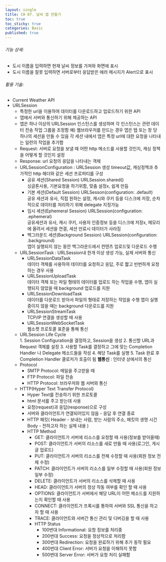 ```yaml
---
layout: single
title: CH 07. 날씨 앱 만들기
toc: true
toc_sticky: true
categories: Basic 
published: true
---
```


###### 기능 상세:
- 도시 이름을 입력하면 현재 날씨 정보를 가져와 화면에 표시
- 도시 이름을 잘못 입력하면 서버로부터 응답받은 에러 메시지가 Alert으로 표시

###### 활용 기술:
- Current Weather API
- URLSession
    - 특정한 url을 이용하여 데이터를 다운로드하고 업로드하기 위한 API
    - 앱에서 서버와 통신하기 위해 제공하는 API
    - 앱은 하나 이상의 URLSession 인스턴스를 생성하며 각 인스턴스는 관련 데이터 전송 작업 그룹을 조정함 
      예) 웹브라우저를 만드는 경우 앱은 탭 또는 창 당 하나의 세션을 만들 수 있음 각 세션 내에서 앱은 특정 url에 대한 요청을 나타내는 일련의 작업을 추가함
    - Request: 서버로 요청을 보낼 때 어떤 http 메소드를 사용할 것인지, 캐싱 정책을 어떻게 할 것인지 설정
    - Response: url 요청의 응답을 나타내는 객체
    - URLSessionConfiguration
       : URLSession 생성 timeout값, 캐싱정책과 추가적인 http 헤더와 같은 세션 프로퍼티를 구성
        - 공유 세션(Shared Session) URLSession.shared()<br/>
           싱글톤사용, 기본요청을 하기위함, 맞춤 설정x, 쉽게 만듬
        - 기본 세션(Default Session) URLSesson(configuration: .default)<br/>
           공유 세션과 유사, 직접 원하는 설정, 캐시와 쿠키 등을 디스크에 저장, 순차적으로 데이터를 처리하기 위해 delegate 지정가능
        - 임시 세션(Ephemeral Session) URLSession(configuration: .ephemeral)<br/>
           공유세션과 유사, 캐시 쿠키, 사용자 인증정보 등을 디스크에 저장x, 메모리에 올려서 세션을 연결, 세션 만료시 데이터가 사라짐
        - 백그라운드 세션(Background Session) URLSession(configuration: .background)<br/>
           앱이 실행되지 않는 동안 백그라운드에서 컨텐츠 업로드및 다운로드 수행
    - URLSessionTask
        : URLSession내 한개 이상 생성 가능, 실제 서버와 통신
        - URLSessionDataTask<br/>
          데이터 객체를 사용하여 데이터를 요청하고 응답, 주로 짧고 빈번하게 요청하는 경우 사용
        - URLSessionUploadTask<br/> 
          데이터 객체 또는 파일 형태의 데이터를 업로드 하는 작업을 수행, 앱이 실행되지 않았을 때 background 업로드를 지원 
        - URLSessionDownloadTask<br/> 
          데이터를 다운로드 받아서 파일의 형태로 저장하는 작업을 수행 앱이 실행중이지 않을 때는 background 다운로드를 지원
        - URLSessionStreamTask<br/>
          TCP/IP 연결을 생성할 때 사용 
        - URLSessionWebSocketTask<br/> 
          웹소켓 프로토콜 표준을 통해 통신
    - URLSession Life Cycle<br/>
		    1. Session Configuration을 결정하고, Session을 생성
		    2. 통신할 URL과 Request 객체를 설정
		    3. 사용할 Task를 결정하고 그에 맞는 Completion Handler 나 Delegate 메소드들을 작성
		    4. 해당 Task를 실행
		    5. Task 완료 후 Completion Handler 클로저가 호출이 됨
**웹통신** 
    : 인터넷 상에서의 통신
	- Protocol 
		- SMTP Protocol: 메일을 주고받을 때 
		- FTP Protocol: 파일 전송
		- HTTP Protocol: 브라우저와 웹 서버와 통신
	- HTTP(Hyper Text Transfer Protocol)
	  - Hyper Text를 전송하기 위한 프로토콜
	  - html 문서를 주고 받는데 사용
	  - 요청(request)과 응답(response)으로 구성
	  - 서버와 클라이언트가 연결되어있지 않음 - 응답 후 연결 종료
	  - HTTP 패킷( Header - 보내는 사람, 받는 사람의 주소, 패킷의 생명 시간<br/>
		      Body - 전하고자 하는 실제 내용 )
	  - HTTP Method
		  - GET: 클라이언트가 서버에 리소스를 요청할 때 사용(정보를 받아올때)
		  - POST: 클라이언트가 서버의 리소스를 새로 만들 때 사용(로그인, 게시글 업로드)
		  - PUT: 클라이언트가 서버의 리소스를 전체 수정할 때 사용(회원 정보 전체 수정)
		  - PATCH: 클라이언트가 서버의 리소스를 일부 수정할 때 사용(회원 정보 일부 수정)
		  - DELETE: 클라이언트가 서버의 리소스를 삭제할 때 사용
		  - HEAD: 클라이언트가 서버의 정상 작동 여부를 확인 할 때 사용
		  - OPTIONS: 클라이언트가 서버에서 해당 URL이 어떤 메소드를 지원하는지 확인할 때 사용
		  - CONNECT: 클라이언트가 프록시를 통하여 서버와 SSL 통신을 하고자 할 때 사용
	  	- TRACE: 클라이언트와 서버간 통신 관리 및 디버깅을 할 때 사용
		- HTTP Status
			- 100번대 Informational: 요청 정보를 처리중
			- 200번대 Success: 요청을 정상적으로 처리함
			- 300번대 Redirection: 요청을 완료하기 위해 추가 동작 필요
			- 400번대 Client Error: 서버가 요청을 이해하지 못함
			- 500번대 Server Error: 서버가 요청 처리 실패함
